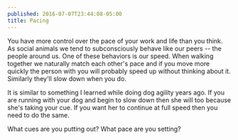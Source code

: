 ```yaml
---
published: 2016-07-07T23:44:08-05:00
title: Pacing
---
```

You have more control over the pace of your work and life than you think. As social animals we tend to subconsciously behave like our peers -- the people around us. One of these behaviors is our speed. When walking together we naturally match each other's pace and if you move more quickly the person with you will probably speed up without thinking about it. Similarly they'll slow down when you do.

It is similar to something I learned while doing dog agility years ago. If you are running with your dog and begin to slow down then she will too because she's taking your cue. If you want her to continue at full speed then you need to do the same.

What cues are you putting out? What pace are you setting?